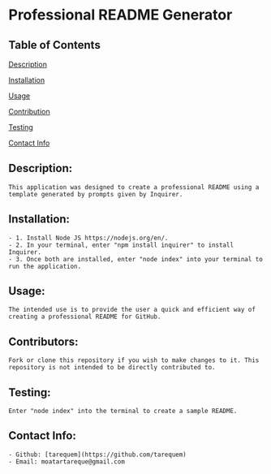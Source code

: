 # Professional README Generator 
   
  ## Table of Contents 
  [Description](#description)

  [Installation](#installation)

  [Usage](#usage)

  [Contribution](#contributors)

  [Testing](#test)
  
  [Contact Info](#contact-info)

  ## Description:
    This application was designed to create a professional README using a template generated by prompts given by Inquirer.

  ## Installation:
    - 1. Install Node JS https://nodejs.org/en/. 
    - 2. In your terminal, enter "npm install inquirer" to install Inquirer. 
    - 3. Once both are installed, enter "node index" into your terminal to run the application. 

  ## Usage:
    The intended use is to provide the user a quick and efficient way of creating a professional README for GitHub.

  ## Contributors:
    Fork or clone this repository if you wish to make changes to it. This repository is not intended to be directly contributed to. 

  ## Testing:
    Enter "node index" into the terminal to create a sample README. 

  ## Contact Info:
    - Github: [tarequem](https://github.com/tarequem)
    - Email: moatartareque@gmail.com 
